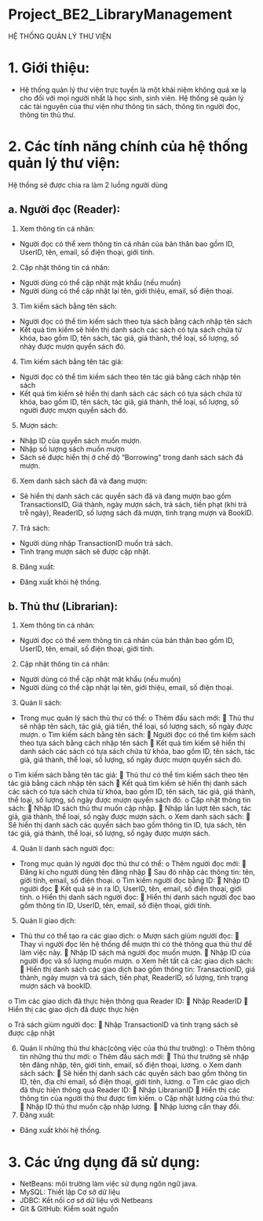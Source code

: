 # Project_BE2_LibraryManagement
HỆ THỐNG QUẢN LÝ THƯ VIỆN

# 1.	Giới thiệu:
-	Hệ thống quản lý thư viện trực tuyến là một khái niệm không quá xe lạ cho đối với mọi người nhất là học sinh, sinh viên. Hệ thống sẽ quản lý các tài nguyên của thư viện như thông tin sách, thông tin người đọc, thông tin thủ thư.

# 2.	Các tính năng chính của hệ thống quản lý thư viện:
Hệ thống sẽ được chia ra làm 2 luồng người dùng

## a.	Người đọc (Reader):
1.	Xem thông tin cá nhân:
-	Người đọc có thể xem thông tin cá nhân của bản thân bao gồm ID, UserID, tên, email, số điện thoại, giới tính.

2.	Cập nhật thông tin cá nhân:
-	Người dùng có thể cập nhật mật khẩu (nếu muốn)
-	Người dùng có thể cập nhật lại tên, giới thiệu, email, số điện thoại.

3.	Tìm kiếm sách bằng tên sách:
-	Người đọc có thể tìm kiếm sách theo tựa sách bằng cách nhập tên sách
-	 Kết quả tìm kiếm sẽ hiển thị danh sách các sách có tựa sách chứa từ khóa, bao gồm ID, tên sách, tác giả, giá thành, thể loại, số lượng, số nhày được mượn quyển sách đó.

4.	Tìm kiếm sách bằng tên tác giả:
-	Người đọc có thể tìm kiếm sách theo tên tác giả bằng cách nhập tên sách
-	 Kết quả tìm kiếm sẽ hiển thị danh sách các sách có tựa sách chứa từ khóa, bao gồm ID, tên sách, tác giả, giá thành, thể loại, số lượng, số người được mượn quyển sách đó.

5.	Mượn sách:
-	Nhập ID của quyển sách muốn mượn.
-	Nhập số lượng sách muốn mượn
-	Sách sẽ được hiển thị ở chế độ “Borrowing” trong danh sách sách đã mượn.

6.	Xem danh sách sách đã và đang mượn:
-	Sẽ hiển thị danh sách các quyển sách đã và đang mượn bao gồm TransactionsID, Giá thành, ngày mượn sách, trả sách, tiền phạt (khi trả trễ ngày), ReaderID, số lượng sách đã mượn, tình trạng mượn và BookID.

7.	Trả sách:
-	Người dùng nhập TransactionID muốn trả sách.
-	Tình trạng mượn sách sẽ được cập nhật.

8.	Đăng xuất:
-	Đăng xuất khỏi hệ thống.

## b.	Thủ thư (Librarian):
1.	Xem thông tin cá nhân:
-	Người đọc có thể xem thông tin cá nhân của bản thân bao gồm ID, UserID, tên, email, số điện thoại, giới tính.

2.	Cập nhật thông tin cá nhân:
-	Người dùng có thể cập nhật mật khẩu (nếu muốn)
-	Người dùng có thể cập nhật lại tên, giới thiệu, email, số điện thoại.

3.	Quản lí sách:
-	Trong mục quản lý sách thủ thư có thể:
o	Thêm đầu sách mới:
	Thủ thư sẽ nhập tên sách, tác giả, giá tiền, thể loại, số lượng sách, số ngày được mượn.
o	Tìm kiếm sách bằng tên sách:
	Người đọc có thể tìm kiếm sách theo tựa sách bằng cách nhập tên sách
	 Kết quả tìm kiếm sẽ hiển thị danh sách các sách có tựa sách chứa từ khóa, bao gồm ID, tên sách, tác giả, giá thành, thể loại, số lượng, số ngày được mượn quyển sách đó.

o	Tìm kiếm sách bằng tên tác giả:
	Thủ thư có thể tìm kiếm sách theo tên tác giả bằng cách nhập tên sách
	 Kết quả tìm kiếm sẽ hiển thị danh sách các sách có tựa sách chứa từ khóa, bao gồm ID, tên sách, tác giả, giá thành, thể loại, số lượng, số ngày được mượn quyển sách đó.
o	Cập nhật thông tin sách:
	Nhập ID sách thủ thư muốn cập nhập.
	Nhập lần lượt tên sách, tác giả, giá thành, thể loại, số ngày được mượn sách.
o	Xem danh sách sách:
	Sẽ hiển thị danh sách các quyển sách bao gồm thông tin ID, tựa sách, tên tác giả, giá thành, thể loại, số lượng, số ngày được mượn sách.

4.	Quản lí danh sách người đọc:
-	Trong mục quản lý người đọc thủ thư có thể:
o	Thêm người đọc mới:
	Đăng kí cho người dùng tên đăng nhập
	Sau đó nhập các thông tin: tên, giới tính, email, số điện thoại.
o	Tìm kiếm người đọc bằng ID:
	Nhập ID người đọc 
	Kết quả sẽ in ra ID, UserID, tên, email, số điện thoại, giới tính.
o	Hiển thị danh sách người đọc:
	Hiển thị danh sách người đọc bao gồm thông tin ID, UserID, tên, email, số điện thoại, giới tính.

5.	Quản lí giao dịch:
-	Thủ thư có thể tạo ra các giao dịch:
o	Mượn sách giùm người đọc: 
	Thay vì người đọc lên hệ thống để mượn thì có thẻ thông qua thủ thư để làm việc này.
	Nhập ID sách mà người đọc muốn mượn.
	Nhập ID của người đọc và số lượng muốn mượn.
o	Xem hết tất cả các giao dịch sách:
	Hiển thị danh sách các giao dịch bao gồm thông tin: TransactionID, giá thành, ngày mượn và trả sách, tiền phạt, ReaderID, số lượng, tình trạng mượn sách và bookID.

o	Tìm các giao dịch đã thực hiện thông qua Reader ID:
	Nhập ReaderID
	Hiển thị các giao dịch đã được thực hiện

o	Trả sách giùm người đọc:
	Nhập TransactionID và tình trạng sách sẽ được cập nhật

6.	Quản lí những thủ thư khác(công việc của thủ thư trưởng):
o	Thêm thông tin những thủ thư mới:
o	Thêm đầu sách mới:
	Thủ thư trưởng sẽ nhập tên đăng nhập, tên, giới tính, email, số điện thoại, lương.
o	Xem danh sách sách:
	Sẽ hiển thị danh sách các quyển sách bao gồm thông tin ID, tên, địa chỉ email, số điện thoại, giới tính, lương.
o	Tìm các giao dịch đã thực hiện thông qua Reader ID:
	Nhập LibrarianID
	Hiển thị các thông tin của người thủ thư được tìm kiếm.
o	Cập nhật lương của thủ thư:
	Nhập ID thủ thư muốn cập nhập lương.
	Nhập lương cần thay đổi.
7.	Đăng xuất:
-	Đăng xuất khỏi hệ thống.

# 3.	Các ứng dụng đã sử dụng:
-	NetBeans: môi trường làm việc sử dụng ngôn ngữ java.
-	MySQL: Thiết lập Cơ sở dữ liệu
-	JDBC: Kết nối cơ sở dữ liệu với Netbeans
-	Git & GitHub: Kiểm soát nguồn

 
